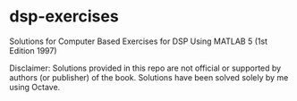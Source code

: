 # dsp-exercises
Solutions for Computer Based Exercises for DSP Using MATLAB 5 (1st Edition 1997)

Disclaimer: Solutions provided in this repo are not official or supported by authors (or publisher) of the book. Solutions have been solved solely by me using Octave.
